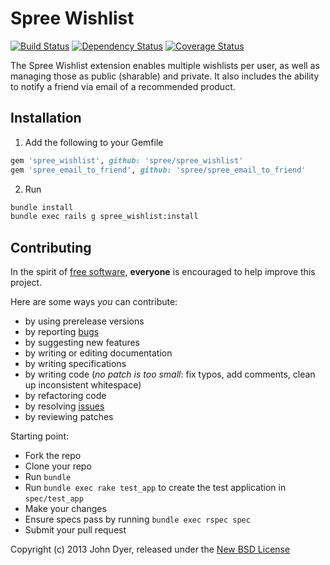 # Spree Wishlist

[![Build Status](https://travis-ci.org/futhr/spree_wishlist.png)](https://travis-ci.org/futhr/spree_wishlist)
[![Dependency Status](https://gemnasium.com/futhr/spree_wishlist.png)](https://gemnasium.com/futhr/spree_wishlist)
[![Coverage Status](https://coveralls.io/repos/futhr/spree_wishlist/badge.png?branch=master)](https://coveralls.io/r/futhr/spree_wishlist)

The Spree Wishlist extension enables multiple wishlists per user, as well as managing those as public (sharable) and private. It also includes the ability to notify a friend via email of a recommended product.

## Installation

1. Add the following to your Gemfile
```ruby
gem 'spree_wishlist', github: 'spree/spree_wishlist'
gem 'spree_email_to_friend', github: 'spree/spree_email_to_friend'
```

2. Run
```sh
bundle install
bundle exec rails g spree_wishlist:install
```

## Contributing

In the spirit of [free software][1], **everyone** is encouraged to help improve this project.

Here are some ways *you* can contribute:

* by using prerelease versions
* by reporting [bugs][2]
* by suggesting new features
* by writing or editing documentation
* by writing specifications
* by writing code (*no patch is too small*: fix typos, add comments, clean up inconsistent whitespace)
* by refactoring code
* by resolving [issues][2]
* by reviewing patches

Starting point:

* Fork the repo
* Clone your repo
* Run `bundle`
* Run `bundle exec rake test_app` to create the test application in `spec/test_app`
* Make your changes
* Ensure specs pass by running `bundle exec rspec spec`
* Submit your pull request

Copyright (c) 2013 John Dyer, released under the [New BSD License][3]

[1]: http://www.fsf.org/licensing/essays/free-sw.html
[2]: https://github.com/futhr/spree_wishlist/issues
[3]: https://github.com/futhr/spree_wishlist/tree/master/LICENSE
